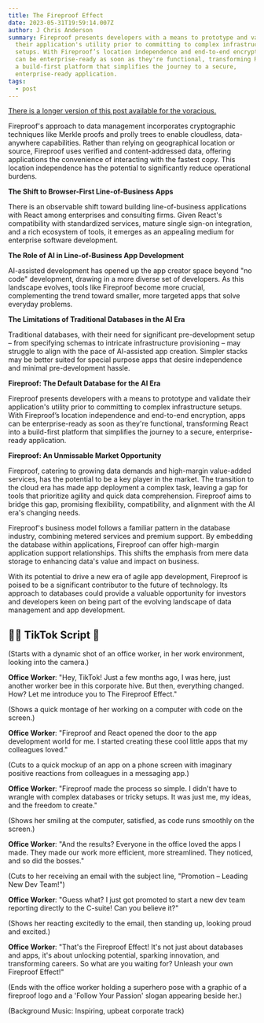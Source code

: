 ```yaml
---
title: The Fireproof Effect
date: 2023-05-31T19:59:14.007Z
author: J Chris Anderson
summary: Fireproof presents developers with a means to prototype and validate
  their application's utility prior to committing to complex infrastructure
  setups. With Fireproof’s location independence and end-to-end encryption, apps
  can be enterprise-ready as soon as they're functional, transforming React into
  a build-first platform that simplifies the journey to a secure,
  enterprise-ready application.
tags:
  - post
---
```

[There is a longer version of this post available for the voracious.](https://gist.github.com/jchris/d0d98b0214d1a7d7d1a3d3c6f8615614)

Fireproof's approach to data management incorporates cryptographic techniques like Merkle proofs and prolly trees to enable cloudless, data-anywhere capabilities. Rather than relying on geographical location or source, Fireproof uses verified and content-addressed data, offering applications the convenience of interacting with the fastest copy. This location independence has the potential to significantly reduce operational burdens.

**The Shift to Browser-First Line-of-Business Apps**

There is an observable shift toward building line-of-business applications with React among enterprises and consulting firms. Given React's compatibility with standardized services, mature single sign-on integration, and a rich ecosystem of tools, it emerges as an appealing medium for enterprise software development. 

**The Role of AI in Line-of-Business App Development**

AI-assisted development has opened up the app creator space beyond "no code" development, drawing in a more diverse set of developers. As this landscape evolves, tools like Fireproof become more crucial, complementing the trend toward smaller, more targeted apps that solve everyday problems. 

**The Limitations of Traditional Databases in the AI Era**

Traditional databases, with their need for significant pre-development setup – from specifying schemas to intricate infrastructure provisioning – may struggle to align with the pace of AI-assisted app creation. Simpler stacks may be better suited for special purpose apps that desire independence and minimal pre-development hassle. 

**Fireproof: The Default Database for the AI Era**

Fireproof presents developers with a means to prototype and validate their application's utility prior to committing to complex infrastructure setups. With Fireproof’s location independence and end-to-end encryption, apps can be enterprise-ready as soon as they're functional, transforming React into a build-first platform that simplifies the journey to a secure, enterprise-ready application. 

**Fireproof: An Unmissable Market Opportunity**

Fireproof, catering to growing data demands and high-margin value-added services, has the potential to be a key player in the market. The transition to the cloud era has made app deployment a complex task, leaving a gap for tools that prioritize agility and quick data comprehension. Fireproof aims to bridge this gap, promising flexibility, compatibility, and alignment with the AI era's changing needs.

Fireproof's business model follows a familiar pattern in the database industry, combining metered services and premium support. By embedding the database within applications, Fireproof can offer high-margin application support relationships. This shifts the emphasis from mere data storage to enhancing data's value and impact on business.

With its potential to drive a new era of agile app development, Fireproof is poised to be a significant contributor to the future of technology. Its approach to databases could provide a valuable opportunity for investors and developers keen on being part of the evolving landscape of data management and app development.

## 🧑‍💻 TikTok Script 🤳

(Starts with a dynamic shot of an office worker, in her work environment, looking into the camera.)

**Office Worker**: "Hey, TikTok! Just a few months ago, I was here, just another worker bee in this corporate hive. But then, everything changed. How? Let me introduce you to The Fireproof Effect."

(Shows a quick montage of her working on a computer with code on the screen.)

**Office Worker**: "Fireproof and React opened the door to the app development world for me. I started creating these cool little apps that my colleagues loved."

(Cuts to a quick mockup of an app on a phone screen with imaginary positive reactions from colleagues in a messaging app.)

**Office Worker**: "Fireproof made the process so simple. I didn't have to wrangle with complex databases or tricky setups. It was just me, my ideas, and the freedom to create."

(Shows her smiling at the computer, satisfied, as code runs smoothly on the screen.)

**Office Worker**: "And the results? Everyone in the office loved the apps I made. They made our work more efficient, more streamlined. They noticed, and so did the bosses."

(Cuts to her receiving an email with the subject line, "Promotion – Leading New Dev Team!")

**Office Worker**: "Guess what? I just got promoted to start a new dev team reporting directly to the C-suite! Can you believe it?"

(Shows her reacting excitedly to the email, then standing up, looking proud and excited.)

**Office Worker**: "That's the Fireproof Effect! It's not just about databases and apps, it's about unlocking potential, sparking innovation, and transforming careers. So what are you waiting for? Unleash your own Fireproof Effect!"

(Ends with the office worker holding a superhero pose with a graphic of a fireproof logo and a 'Follow Your Passion' slogan appearing beside her.)

(Background Music: Inspiring, upbeat corporate track)